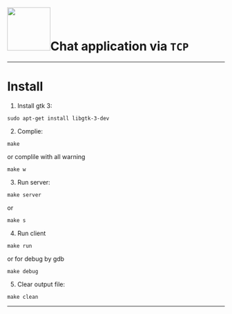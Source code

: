 # <img src="https://d3njjcbhbojbot.cloudfront.net/api/utilities/v1/imageproxy/https://coursera-course-photos.s3.amazonaws.com/b4/46d9e0795611e7944fcd8c9517c543/tcpIP.jpg?auto=format%2Ccompress&dpr=1" width="100" />Chat application via `TCP`

***
# Install
1. Install gtk 3:
```
sudo apt-get install libgtk-3-dev
```
2. Complie:
```
make
```
or complile with all warning
```
make w
```
3. Run server:
```
make server
```
or 
```
make s
```
4. Run client
```
make run
```
or for debug by gdb
```
make debug
```
5. Clear output file:
```
make clean
```
----